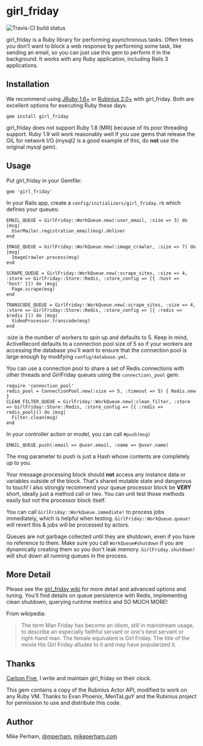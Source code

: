 girl\_friday
====================

![Travis-CI build status](https://secure.travis-ci.org/mperham/girl_friday.png)

girl\_friday is a Ruby library for performing asynchronous tasks.  Often times you don't want to block a web response by performing some task, like sending an email, so you can just use this gem to perform it in the background.  It works with any Ruby application, including Rails 3 applications.


Installation
------------------

We recommend using [JRuby 1.6+](http://jruby.org) or [Rubinius 2.0+](http://rubini.us) with girl\_friday.  Both are excellent options for executing Ruby these days.

    gem install girl_friday

girl\_friday does not support Ruby 1.8 (MRI) because of its poor threading support.  Ruby 1.9 will work reasonably well if you use gems that release the GIL for network I/O (mysql2 is a good example of this, do **not** use the original mysql gem).


Usage
--------------------

Put girl\_friday in your Gemfile:

    gem 'girl_friday'

In your Rails app, create a `config/initializers/girl_friday.rb` which defines your queues:

    EMAIL_QUEUE = GirlFriday::WorkQueue.new(:user_email, :size => 3) do |msg|
      UserMailer.registration_email(msg).deliver
    end

    IMAGE_QUEUE = GirlFriday::WorkQueue.new(:image_crawler, :size => 7) do |msg|
      ImageCrawler.process(msg)
    end

    SCRAPE_QUEUE = GirlFriday::WorkQueue.new(:scrape_sites, :size => 4, :store => GirlFriday::Store::Redis, :store_config => [{ :host => 'host' }]) do |msg|
      Page.scrape(msg)
    end

    TRANSCODE_QUEUE = GirlFriday::WorkQueue.new(:scrape_sites, :size => 4, :store => GirlFriday::Store::Redis, :store_config => [{ :redis => $redis }]) do |msg|
      VideoProcessor.transcode(msg)
    end

:size is the number of workers to spin up and defaults to 5.  Keep in mind, ActiveRecord defaults to a connection pool size of 5 so if your workers are accessing the database you'll want to ensure that the connection pool is large enough by modifying `config/database.yml`.

You can use a connection pool to share a set of Redis connections with
other threads and GirlFriday queues using the `connection\_pool` gem:

    require 'connection_pool'
    redis_pool = ConnectionPool.new(:size => 5, :timeout => 5) { Redis.new }
    CLEAN_FILTER_QUEUE = GirlFriday::WorkQueue.new(:clean_filter, :store => GirlFriday::Store::Redis, :store_config => [{ :redis => redis_pool}]) do |msg|
      Filter.clean(msg)
    end

In your controller action or model, you can call `#push(msg)`

    EMAIL_QUEUE.push(:email => @user.email, :name => @user.name)

The msg parameter to push is just a Hash whose contents are completely up to you.

Your message processing block should **not** access any instance data or variables outside of the block.  That's shared mutable state and dangerous to touch!  I also strongly recommend your queue processor block be **VERY** short, ideally just a method call or two.  You can unit test those methods easily but not the processor block itself.

You can call `GirlFriday::WorkQueue.immediate!` to process jobs immediately, which is helpful when testing. `GirlFriday::WorkQueue.queue!` will revert this & jobs will be processed by actors.

Queues are not garbage collected until they are shutdown, even if you
have no reference to them.  Make sure you call `WorkQueue#shutdown` if you are
dynamically creating them so you don't leak memory.  `GirlFriday.shutdown!` will shut down all
running queues in the process.


More Detail
--------------------

Please see the [girl\_friday wiki](https://github.com/mperham/girl_friday/wiki) for more detail and advanced options and tuning.  You'll find details on queue persistence with Redis, implementing clean shutdown, querying runtime metrics and SO MUCH MORE!

From wikipedia:

> The term Man Friday has become an idiom, still in mainstream usage, to describe an especially faithful servant or
> one's best servant or right-hand man. The female equivalent is Girl Friday. The title of the movie His Girl Friday
> alludes to it and may have popularized it.


Thanks
--------------------

[Carbon Five](http://carbonfive.com), I write and maintain girl\_friday on their clock.

This gem contains a copy of the Rubinius Actor API, modified to work on any Ruby VM.  Thanks to Evan Phoenix, MenTaLguY and the Rubinius project for permission to use and distribute this code.


Author
--------------------

Mike Perham, [@mperham](https://twitter.com/mperham), [mikeperham.com](http://mikeperham.com)

